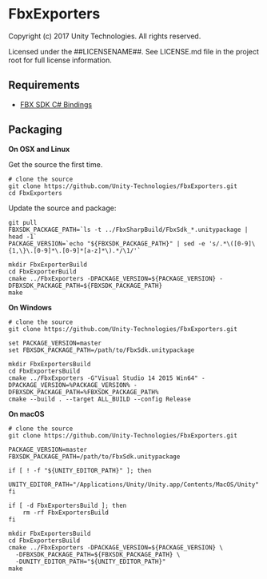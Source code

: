 # FbxExporters

Copyright (c) 2017 Unity Technologies. All rights reserved.

Licensed under the ##LICENSENAME##.
See LICENSE.md file in the project root for full license information.

Requirements
------------

* [FBX SDK C# Bindings](https://github.com/Unity-Technologies/FbxSharp)

Packaging
---------

**On OSX and Linux**

Get the source the first time.
```
# clone the source
git clone https://github.com/Unity-Technologies/FbxExporters.git
cd FbxExporters
```

Update the source and package:
```
git pull
FBXSDK_PACKAGE_PATH=`ls -t ../FbxSharpBuild/FbxSdk_*.unitypackage | head -1`
PACKAGE_VERSION=`echo "${FBXSDK_PACKAGE_PATH}" | sed -e 's/.*\([0-9]\{1,\}\.[0-9]*\.[0-9]*[a-z]*\).*/\1/'`

mkdir FbxExporterBuild
cd FbxExporterBuild
cmake ../FbxExporters -DPACKAGE_VERSION=${PACKAGE_VERSION} -DFBXSDK_PACKAGE_PATH=${FBXSDK_PACKAGE_PATH}
make
```

**On Windows**

```
# clone the source
git clone https://github.com/Unity-Technologies/FbxExporters.git

set PACKAGE_VERSION=master
set FBXSDK_PACKAGE_PATH=/path/to/FbxSdk.unitypackage

mkdir FbxExportersBuild
cd FbxExportersBuild
cmake ../FbxExporters -G"Visual Studio 14 2015 Win64" -DPACKAGE_VERSION=%PACKAGE_VERSION% -DFBXSDK_PACKAGE_PATH=%FBXSDK_PACKAGE_PATH%
cmake --build . --target ALL_BUILD --config Release
```
**On macOS**

```
# clone the source
git clone https://github.com/Unity-Technologies/FbxExporters.git

PACKAGE_VERSION=master
FBXSDK_PACKAGE_PATH=/path/to/FbxSdk.unitypackage

if [ ! -f "${UNITY_EDITOR_PATH}" ]; then
    UNITY_EDITOR_PATH="/Applications/Unity/Unity.app/Contents/MacOS/Unity"
fi

if [ -d FbxExportersBuild ]; then
    rm -rf FbxExportersBuild
fi

mkdir FbxExportersBuild
cd FbxExportersBuild
cmake ../FbxExporters -DPACKAGE_VERSION=${PACKAGE_VERSION} \
  -DFBXSDK_PACKAGE_PATH=${FBXSDK_PACKAGE_PATH} \
  -DUNITY_EDITOR_PATH="${UNITY_EDITOR_PATH}"
make
```


